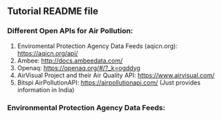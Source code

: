 ## Tutorial README file
### Different Open APIs for Air Pollution: 
1. Enviromental Protection Agency Data Feeds (aqicn.org): https://aqicn.org/api/  
2. Ambee: http://docs.ambeedata.com/ 
3. Openaq: https://openaq.org/#/?_k=ogddyg
4. AirVisual Project and their Air Quality API: https://www.airvisual.com/
5. Bitspi AirPollutionAPI: https://airpollutionapi.com/ (Just provides information in India)

### Environmental Protection Agency Data Feeds:
